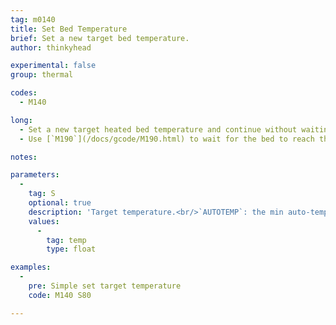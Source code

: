 ```yaml
---
tag: m0140
title: Set Bed Temperature
brief: Set a new target bed temperature.
author: thinkyhead

experimental: false
group: thermal

codes:
  - M140

long:
  - Set a new target heated bed temperature and continue without waiting. The firmware will continue to try to reach and hold the temperature in the background.
  - Use [`M190`](/docs/gcode/M190.html) to wait for the bed to reach the target temperature.

notes:

parameters:
  -
    tag: S
    optional: true
    description: 'Target temperature.<br/>`AUTOTEMP`: the min auto-temperature.'
    values:
      -
        tag: temp
        type: float

examples:
  -
    pre: Simple set target temperature
    code: M140 S80

---
```



